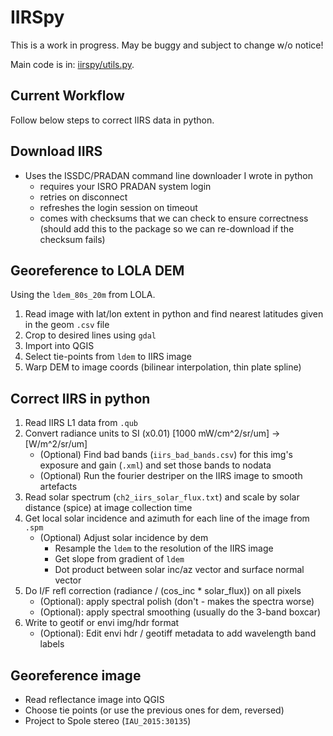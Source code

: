 # IIRSpy

This is a work in progress. May be buggy and subject to change w/o notice!

Main code is in: [iirspy/utils.py](iirspy/utils.py).

## Current Workflow

Follow below steps to correct IIRS data in python.

## Download IIRS

- Uses the ISSDC/PRADAN command line downloader I wrote in python
  - requires your ISRO PRADAN system login
  - retries on disconnect
  - refreshes the login session on timeout
  - comes with checksums that we can check to ensure correctness (should add this to the package so we can re-download if the checksum fails)

## Georeference to LOLA DEM

Using the `ldem_80s_20m` from LOLA.

1. Read image with lat/lon extent in python and find nearest latitudes given in the geom `.csv` file
2. Crop to desired lines using `gdal`
3. Import into QGIS
4. Select tie-points from `ldem` to IIRS image
5. Warp DEM to image coords (bilinear interpolation, thin plate spline)

## Correct IIRS in python

1. Read IIRS L1 data from `.qub`
2. Convert radiance units to SI (x0.01) [1000 mW/cm^2/sr/um] -> [W/m^2/sr/um]
   - (Optional) Find bad bands (`iirs_bad_bands.csv`) for this img's exposure and gain (`.xml`) and set those bands to nodata
   - (Optional) Run the fourier destriper on the IIRS image to smooth artefacts
3. Read solar spectrum (`ch2_iirs_solar_flux.txt`) and scale by solar distance (spice) at image collection time
4. Get local solar incidence and azimuth for each line of the image from `.spm`
   - (Optional) Adjust solar incidence by dem
     - Resample the `ldem` to the resolution of the IIRS image
     - Get slope from gradient of `ldem`
     - Dot product between solar inc/az vector and surface normal vector
5. Do I/F refl correction (radiance / (cos_inc \* solar_flux)) on all pixels
   - (Optional): apply spectral polish (don't - makes the spectra worse)
   - (Optional): apply spectral smoothing (usually do the 3-band boxcar)
6. Write to geotif or envi img/hdr format
   - (Optional): Edit envi hdr / geotiff metadata to add wavelength band labels

## Georeference image

- Read reflectance image into QGIS
- Choose tie points (or use the previous ones for dem, reversed)
- Project to Spole stereo (`IAU_2015:30135`)
